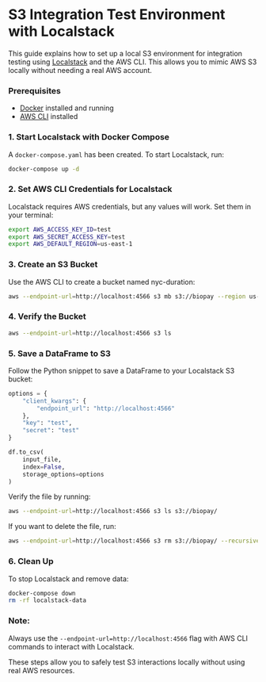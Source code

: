 # S3 Integration Test Environment with Localstack

This guide explains how to set up a local S3 environment for integration testing using [Localstack](https://github.com/localstack/localstack) and the AWS CLI. This allows you to mimic AWS S3 locally without needing a real AWS account.

### Prerequisites

- [Docker](https://www.docker.com/products/docker-desktop/) installed and running
- [AWS CLI](https://docs.aws.amazon.com/cli/latest/userguide/getting-started-install.html) installed

### 1. Start Localstack with Docker Compose

A `docker-compose.yaml` has been created. To start Localstack, run:

```bash
docker-compose up -d
```

### 2. Set AWS CLI Credentials for Localstack

Localstack requires AWS credentials, but any values will work. Set them in your terminal:

```bash
export AWS_ACCESS_KEY_ID=test
export AWS_SECRET_ACCESS_KEY=test
export AWS_DEFAULT_REGION=us-east-1
```

### 3. Create an S3 Bucket

Use the AWS CLI to create a bucket named nyc-duration:

```bash
aws --endpoint-url=http://localhost:4566 s3 mb s3://biopay --region us-east-1
```

### 4. Verify the Bucket

```bash
aws --endpoint-url=http://localhost:4566 s3 ls
```

### 5. Save a DataFrame to S3

Follow the Python snippet to save a DataFrame to your Localstack S3 bucket:

```python
options = {
    "client_kwargs": {
        "endpoint_url": "http://localhost:4566"
    },
    "key": "test",
    "secret": "test"
}

df.to_csv(
    input_file,
    index=False,
    storage_options=options
)
```

Verify the file by running:

```bash
aws --endpoint-url=http://localhost:4566 s3 ls s3://biopay/
```

If you want to delete the file, run:
```bash
aws --endpoint-url=http://localhost:4566 s3 rm s3://biopay/ --recursive
```

### 6. Clean Up

To stop Localstack and remove data:

```bash
docker-compose down
rm -rf localstack-data
```

### Note:

Always use the `--endpoint-url=http://localhost:4566` flag with AWS CLI commands to interact with Localstack.

These steps allow you to safely test S3 interactions locally without using real AWS resources.